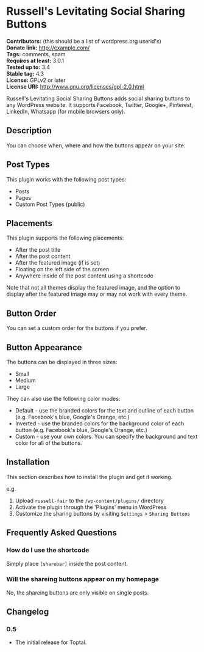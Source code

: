 # Russell's Levitating Social Sharing Buttons #
**Contributors:** (this should be a list of wordpress.org userid's)  
**Donate link:** http://example.com/  
**Tags:** comments, spam  
**Requires at least:** 3.0.1  
**Tested up to:** 3.4  
**Stable tag:** 4.3  
**License:** GPLv2 or later  
**License URI:** http://www.gnu.org/licenses/gpl-2.0.html  

Russell's Levitating Social Sharing Buttons adds social sharing buttons to any WordPress website. It supports Facebook, Twitter, Google+, Pinterest, LinkedIn, Whatsapp (for mobile browsers only).

## Description ##

You can choose when, where and how the buttons appear on your site. 

## Post Types ##

This plugin works with the following post types:

*   Posts
*   Pages
*   Custom Post Types (public)

## Placements ##
This plugin supports the following placements:

*   After the post title
*   After the post content
*   After the featured image (if is set)
*   Floating on the left side of the screen
*   Anywhere inside of the post content using a shortcode

Note that not all themes display the featured image, and the option to display after the featured image may or may not work with every theme.

## Button Order ##

You can set a custom order for the buttons if you prefer.

## Button Appearance ##

The buttons can be displayed in three sizes: 

*   Small
*   Medium
*   Large

They can also use the following color modes:
*   Default - use the branded colors for the text and outline of each button (e.g. Facebook's blue, Google's Orange, etc.)
*   Inverted - use the branded colors for the background color of each button (e.g. Facebook's blue, Google's Orange, etc.)
*   Custom - use your own colors. You can specify the background and text color for all of the buttons. 

## Installation ##

This section describes how to install the plugin and get it working.

e.g.

1. Upload `russell-fair` to the `/wp-content/plugins/` directory
2. Activate the plugin through the 'Plugins' menu in WordPress
3. Customize the sharing buttons by visiting `Settings` > `Sharing Buttons`

## Frequently Asked Questions ##

### How do I use the shortcode ###

Simply place `[sharebar]` inside the post content.

### Will the shareing buttons appear on my homepage ###

No, the shareing buttons are only visible on single posts.



## Changelog ##

### 0.5 ###
* The initial release for Toptal.